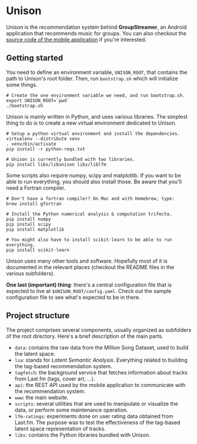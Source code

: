 # Unison

Unison is the recommendation system behind **GroupStreamer**, an Android
application that recommends music for groups. You can also checkout the [source
code of the mobile application][1] if you're interested.


## Getting started

You need to define an environment variable, `UNISON_ROOT`, that contains the
path to Unison's root folder. Then, run `bootstrap.sh` which will initialize
some things.

    # Create the one environment variable we need, and run bootstrap.sh.
    export UNISON_ROOT=`pwd`
    ./bootstrap.sh

Unison is mainly written in Python, and uses various libraries. The simplest
thing to do is to create a new virtual environment dedicated to Unison.

    # Setup a python virtual environment and install the dependencies.
    virtualenv --distribute venv
    . venv/bin/activate
    pip install -r python-reqs.txt

    # Unison is currently bundled with two libraries.
    pip install libs/libunison libs/liblfm

Some scripts also require numpy, scipy and matplotlib. If you want to be able to
run everything, you should also install those. Be aware that you'll need a
Fortran compiler.

    # Don't have a fortran compiler? On Mac and with Homebrew, type:
    brew install gfortran

    # Install the Python numerical analysis & computation trifecta.
    pip install numpy
    pip install scipy
    pip install matplotlib

    # You might also have to install scikit-learn to be able to run everything.
    pip install scikit-learn

Unison uses many other tools and software. Hopefully most of it is documented in
the relevant places (checkout the README files in the various subfolders).

**One last (important) thing**: there's a central configuration file that is
expected to live at `$UNISON_ROOT/config.yaml`. Check out the sample
configuration file to see what's expected to be in there.


## Project structure

The project comprises several components, usually organized as subfolders of the
root directory. Here's a brief description of the main parts.

- `data`: contains the raw data from the Million Song Dataset, used to build the
  latent space.
- `lsa`: stands for *Latent Semantic Analysis*. Everything related to building
  the tag-based recommendation system.
- `tagfetch`: the background service that fetches information about tracks from
  Last.fm (tags, cover art, ...).
- `api`: the REST API used by the mobile application to communicate with the
  recommendation system.
- `www`: the main website.
- `scripts`: several utilities that are used to manipulate or visualize the
  data, or perform some maintenance operation.
- `lfm-ratings`: experiments done on user rating data obtained from Last.fm. The
  purpose was to test the effectiveness of the tag-based latent space
  representation of tracks.
- `libs`: contains the Python libraries bundled with Unison.


[1]: https://github.com/lucasmaystre/unison-android
